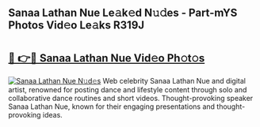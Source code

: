 ## Sanaa Lathan Nue Le𝚊k𝚎d N𝚞𝚍es - Part-mYS Photos Vid𝚎o Le𝚊ks R319J

# <h2><a href="http://fb2k96.evod.top/?m=Sanaa+Lathan+Nue">🔗 👉🔴 Sanaa Lathan Nue Vid𝚎o Ph𝚘t𝚘s</a></h2>

[![Sanaa Lathan Nue N𝚞d𝚎s](https://i.imgur.com/8V9OHl7.gif)](http://fb2k96.evod.top/?m=Sanaa+Lathan+Nue)
Web celebrity Sanaa Lathan Nue and digital artist, renowned for posting dance and lifestyle content through solo and collaborative dance routines and short videos. Thought-provoking speaker Sanaa Lathan Nue, known for their engaging presentations and thought-provoking ideas. 

